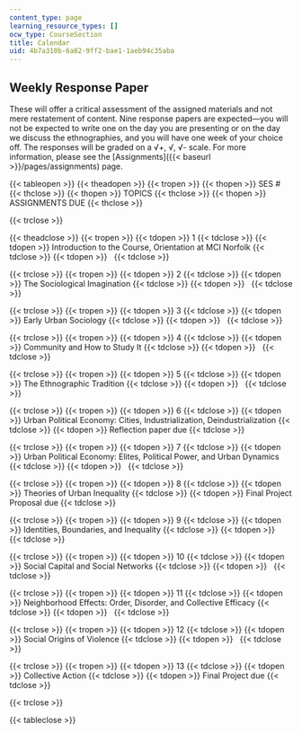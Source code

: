```yaml
---
content_type: page
learning_resource_types: []
ocw_type: CourseSection
title: Calendar
uid: 4b7a310b-6a82-9ff2-bae1-1aeb94c35aba
---
```


Weekly Response Paper
---------------------

These will offer a critical assessment of the assigned materials and not mere restatement of content. Nine response papers are expected—you will not be expected to write one on the day you are presenting or on the day we discuss the ethnographies, and you will have one week of your choice off. The responses will be graded on a √+, √, √- scale. For more information, please see the [Assignments]({{< baseurl >}}/pages/assignments) page.

{{< tableopen >}}
{{< theadopen >}}
{{< tropen >}}
{{< thopen >}}
SES #
{{< thclose >}}
{{< thopen >}}
TOPICS
{{< thclose >}}
{{< thopen >}}
ASSIGNMENTS DUE
{{< thclose >}}

{{< trclose >}}

{{< theadclose >}}
{{< tropen >}}
{{< tdopen >}}
1
{{< tdclose >}}
{{< tdopen >}}
Introduction to the Course, Orientation at MCI Norfolk
{{< tdclose >}}
{{< tdopen >}}
 
{{< tdclose >}}

{{< trclose >}}
{{< tropen >}}
{{< tdopen >}}
2
{{< tdclose >}}
{{< tdopen >}}
The Sociological Imagination
{{< tdclose >}}
{{< tdopen >}}
 
{{< tdclose >}}

{{< trclose >}}
{{< tropen >}}
{{< tdopen >}}
3
{{< tdclose >}}
{{< tdopen >}}
Early Urban Sociology
{{< tdclose >}}
{{< tdopen >}}
 
{{< tdclose >}}

{{< trclose >}}
{{< tropen >}}
{{< tdopen >}}
4
{{< tdclose >}}
{{< tdopen >}}
Community and How to Study It
{{< tdclose >}}
{{< tdopen >}}
 
{{< tdclose >}}

{{< trclose >}}
{{< tropen >}}
{{< tdopen >}}
5
{{< tdclose >}}
{{< tdopen >}}
The Ethnographic Tradition
{{< tdclose >}}
{{< tdopen >}}
 
{{< tdclose >}}

{{< trclose >}}
{{< tropen >}}
{{< tdopen >}}
6
{{< tdclose >}}
{{< tdopen >}}
Urban Political Economy: Cities, Industrialization, Deindustrialization
{{< tdclose >}}
{{< tdopen >}}
Reflection paper due
{{< tdclose >}}

{{< trclose >}}
{{< tropen >}}
{{< tdopen >}}
7
{{< tdclose >}}
{{< tdopen >}}
Urban Political Economy: Elites, Political Power, and Urban Dynamics
{{< tdclose >}}
{{< tdopen >}}
 
{{< tdclose >}}

{{< trclose >}}
{{< tropen >}}
{{< tdopen >}}
8
{{< tdclose >}}
{{< tdopen >}}
Theories of Urban Inequality
{{< tdclose >}}
{{< tdopen >}}
Final Project Proposal due
{{< tdclose >}}

{{< trclose >}}
{{< tropen >}}
{{< tdopen >}}
9
{{< tdclose >}}
{{< tdopen >}}
Identities, Boundaries, and Inequality
{{< tdclose >}}
{{< tdopen >}}
 
{{< tdclose >}}

{{< trclose >}}
{{< tropen >}}
{{< tdopen >}}
10
{{< tdclose >}}
{{< tdopen >}}
Social Capital and Social Networks
{{< tdclose >}}
{{< tdopen >}}
 
{{< tdclose >}}

{{< trclose >}}
{{< tropen >}}
{{< tdopen >}}
11
{{< tdclose >}}
{{< tdopen >}}
Neighborhood Effects: Order, Disorder, and Collective Efficacy
{{< tdclose >}}
{{< tdopen >}}
 
{{< tdclose >}}

{{< trclose >}}
{{< tropen >}}
{{< tdopen >}}
12
{{< tdclose >}}
{{< tdopen >}}
Social Origins of Violence
{{< tdclose >}}
{{< tdopen >}}
 
{{< tdclose >}}

{{< trclose >}}
{{< tropen >}}
{{< tdopen >}}
13
{{< tdclose >}}
{{< tdopen >}}
Collective Action
{{< tdclose >}}
{{< tdopen >}}
Final Project due
{{< tdclose >}}

{{< trclose >}}

{{< tableclose >}}